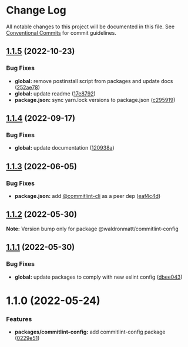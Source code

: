 # Change Log

All notable changes to this project will be documented in this file.
See [Conventional Commits](https://conventionalcommits.org) for commit guidelines.

## [1.1.5](https://github.com/waldronmatt/shareable-configs/compare/@waldronmatt/commitlint-config@1.1.4...@waldronmatt/commitlint-config@1.1.5) (2022-10-23)

### Bug Fixes

- **global:** remove postinstall script from packages and update docs ([252ae78](https://github.com/waldronmatt/shareable-configs/commit/252ae787ec89902f130ee28d2af63255fdfabb4d))
- **global:** update readme ([17e8792](https://github.com/waldronmatt/shareable-configs/commit/17e879243244bf28136e24deef02522147abe451))
- **package.json:** sync yarn.lock versions to package.json ([c295919](https://github.com/waldronmatt/shareable-configs/commit/c295919e8cd1fbbd7965fe67d0188e0d657b6427))

## [1.1.4](https://github.com/waldronmatt/shareable-configs/compare/@waldronmatt/commitlint-config@1.1.3...@waldronmatt/commitlint-config@1.1.4) (2022-09-17)

### Bug Fixes

- **global:** update documentation ([120938a](https://github.com/waldronmatt/shareable-configs/commit/120938a301c88730d31dc8c8f919c960d193edb2))

## [1.1.3](https://github.com/waldronmatt/shareable-configs/compare/@waldronmatt/commitlint-config@1.1.2...@waldronmatt/commitlint-config@1.1.3) (2022-06-05)

### Bug Fixes

- **package.json:** add [@commitlint-cli](https://github.com/commitlint-cli) as a peer dep ([eaf4c4d](https://github.com/waldronmatt/shareable-configs/commit/eaf4c4dc3245156ad0e9b72b29992ff7b61700a7))

## [1.1.2](https://github.com/waldronmatt/shareable-configs/compare/@waldronmatt/commitlint-config@1.1.1...@waldronmatt/commitlint-config@1.1.2) (2022-05-30)

**Note:** Version bump only for package @waldronmatt/commitlint-config

## [1.1.1](https://github.com/waldronmatt/shareable-configs/compare/@waldronmatt/commitlint-config@1.1.0...@waldronmatt/commitlint-config@1.1.1) (2022-05-30)

### Bug Fixes

- **global:** update packages to comply with new eslint config ([dbee043](https://github.com/waldronmatt/shareable-configs/commit/dbee043b0a6b0a1d99e44e6cb8af9fa52133aab9))

# 1.1.0 (2022-05-24)

### Features

- **packages/commitlint-config:** add commitlint-config package ([0229e51](https://github.com/waldronmatt/shareable-configs/commit/0229e519234ca8b4c3738589955db9ac5fe991bf))
